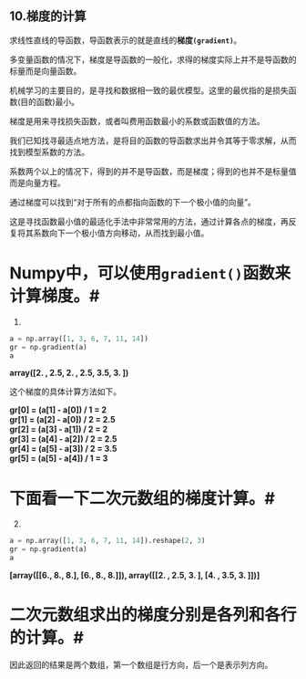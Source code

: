 



## 10.梯度的计算 ##




求线性直线的导函数，导函数表示的就是直线的**梯度`(gradient)`**。

多变量函数的情况下，梯度是导函数的一般化，求得的梯度实际上并不是导函数的标量而是向量函数。

机械学习的主要目的，是寻找和数据相一致的最优模型。这里的最优指的是损失函数(目的函数)最小。

梯度是用来寻找损失函数，或者叫费用函数最小的系数或函数值的方法。

我们已知找寻最适点地方法，是将目的函数的导函数求出并令其等于零求解，从而找到模型系数的方法。

系数两个以上的情况下，得到的并不是导函数，而是梯度；得到的也并不是标量值而是向量方程。

通过梯度可以找到“对于所有的点都指向函数的下一个极小值的向量”。

这是寻找函数最小值的最适化手法中非常常用的方法，通过计算各点的梯度，再反复将其系数向下一个极小值方向移动，从而找到最小值。

# Numpy中，可以使用`gradient()`函数来计算梯度。#
1)
```python
a = np.array([1, 3, 6, 7, 11, 14])
gr = np.gradient(a)
a
```
**array([2. , 2.5, 2. , 2.5, 3.5, 3. ])**
    
这个梯度的具体计算方法如下。
      
**gr[0] = (a[1] - a[0]) / 1 = 2  
gr[1] = (a[2] - a[0]) / 2 = 2.5  
gr[2] = (a[3] - a[1]) / 2 = 2  
gr[3] = (a[4] - a[2]) / 2 = 2.5  
gr[4] = (a[5] - a[3]) / 2 = 3.5  
gr[5] = (a[5] - a[4]) / 1 = 3**
      
# 下面看一下二次元数组的梯度计算。#

2)
```python
a = np.array([1, 3, 6, 7, 11, 14]).reshape(2, 3)
gr = np.gradient(a)
a
```
**[array([[6., 8., 8.],
        [6., 8., 8.]]), array([[2. , 2.5, 3. ],
        [4. , 3.5, 3. ]])]**
                            
# 二次元数组求出的梯度分别是各列和各行的计算。#

因此返回的结果是两个数组，第一个数组是行方向，后一个是表示列方向。
  
    
    
    
    
